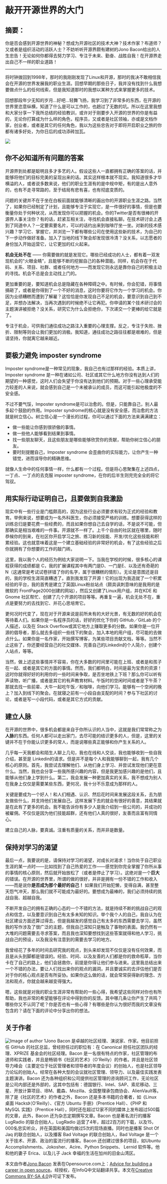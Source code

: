 # 敲开开源世界的大门

## 摘要：

你是否会感到开源世界的神秘？想成为开源社区的技术大神？技术作家？布道师？又或者是组织活动的活跃人士？不妨听听开源界颇有建树的Jono Bacon给出的人生忠告！无论如何你都得去努力学习、专注于未来、勤奋、战胜自我！在开源界走出自己不一样的职业道路！

--------------------------------------------------

将时钟拨回到1998年，那时的我刚刚发现了Linux和开源，那时的我决不敢相信我会在开源的世界发展我的职业生涯。回想早期的那些日子，我并没有找到什么我想要做点什么的任何线索，但是我知道那时的我想以某种方式来掌握更多的技术。

回想那段年少无知的岁月...好吧...轻舞飞扬，我学习到了非常多的东西，在开源的世界里恣意纵横，知道了什么是可以工作的，也趟过了无数的坑。所以在这里我想和大家分享一下我所总结的经验教训，或许对于刚要步入开源的世界的你是有益的，无论你打算成为什么样的角色，程序员，又或者是社区领袖，亦或是文档作家，创业者，或者是其它的任何角色，我以为这些忠告对于即将开启职业之旅的你都有诸多好处，为你日后的成功添砖加瓦。

![](https://opensource.com/sites/default/files/styles/image-full-size/public/images/business/BUSINESS_community2.png)

## 你不必知道所有问题的答案

开源界到处都是聪明且多才多艺的人。假设这些人一直都拥有正确的答案的话，并能够将他们的目标完美的呈现出来的话。其实这样根本就不现实。我知道很多才华横溢的人，或者说多数来说，他们的职业生涯有的是中规中矩，有的是出人意外的，也有不走寻常路的，至于结局有悲有喜，也有彻底变质的。

问题的关键并不在于坐在白板前面就能够清晰的画出你的开源职业生涯之路。当然了，如果你已经制定了计划，且能够专注于实现它，是一件很好的事情，但是也要衡量你处于何种状况，从而发现你可以把握的机会。你的Twitter是否有很棒的开源界人事关注你？有的话，赶紧互相关注，寻找机会直接私聊。在技术研讨会上遇到了同道中人？一定要索要名片，可以的话约出来到咖啡厅坐一坐。对新的技术感兴趣？学习它、掌握它，并浏览一下都有哪些公司在使用这些新的技术，为自己的下一步动作做好准备。加入了当地的线下聚会却发现很冷清？没关系，以志愿者的身份加入开始运营它，让它更加的红火起来。

**机会无处不在** —— 你需要做的就是发现它。哪些已经成功的人士，都有着一双发现机会的“火眼金睛”，且能够不断的挖掘自己的各种潜能。同样，机会存在于代码、关系、项目、社群、或者任何地方——而发现它则永远是靠你自己的积极主动的寻找。机会不总是会主动找上门的。

更加重要的是，要知道机会总是隐藏在各种障碍之中。有时候，你会犯错，将事情搞砸了，或者是你得到了一个不好的消息，这时你要将它作为一个学习的机会。你因为业绩糟糕而遭到了解雇？这恰恰是你发现自己不足的机会，要意识到自己到不足，并想办法解决，当再次遇到的时候绝不让它再犯。你申请的某个技术研讨会的主题演讲被拒绝？没关系，研究它为什么会拒绝你，下次递交一个更棒的给它就是了。

专注于机会，可供我们通往成功之路注入重要的心理支撑。反之，专注于失败、挫折、限制等则会让我们更加的消极。我知道，通往成功之路往往都是艰难的，但是请坚持，你就离它越来越近。

## 要极力避免 imposter syndrome

Imposter syndrome是一种常见的现象，我自己也有过那样的经验。本质上讲，Imposter syndrome 是一种在诸如公司、社区或其它什么地方你没有达到人们的期望的一种感觉，这时人们会失望于你没有达到他们的预期。对于一些心理承受能力较差的人来说，就会感到自己是一个未被承认的成员，而这可能引起他极度的不安全感。

不过不要气馁，Imposter syndrome是可以治愈的。但是，只能靠自己，别人最多起个鼓励的作用。Imposter syndrome的核心就是没有安全感，而治愈的方法就是树立信心。树立信心是一个漫长的过程，你可以通过下面的方法来满满建立：

* 做一些能让你感到很骄傲的事情。
* 做一些他人能够看到结果到事情。
* 找一些朋友聊天，且这些朋友是哪些能够欣赏你的贡献，帮助你树立信心的朋友。
* 要时刻提醒自己，Imposter syndrome 会歪曲你的实际能力，让你产生一种错觉，进而误导你的精确思维。

就像人生命中的任何事情一样，什么都有一个过程。但是将心思聚集在上述四点，一丁点、一丁点的去克服 imposter syndrome，在你的后半生则完完全全的将它驾驭。

## 用实际行动证明自己，且要做到自我激励

现实中有一些行业是门槛颇高的，因为这些行业必须要求有较为正式的经验和教育。举例来说，想要成为一名外科医生，你必须接受严格的训练。想要获得这样的训练总归是要花费一些经费的，而且如果你想自己去自学的话，不是说不可能，但那确实是相当艰难的一件事。开源就不一样了。上千个自由的社区就在哪里，随时恭候你的到来，在社区你开启学习之旅、练习新的技能、开发/优化这些技能和积累经验。这也就意味着这是一个建立基础经验的非常好的机会，有了这些经验之后你就拥有了你想要的工作的敲门砖。

这里，我以我个人的经历为例给大家说明一下。当我在学校的时候，很多核心的课程获得的成绩都是 C，我的扩展课程其中有两门是D、一门是E、以及还有奇葩的N（这通常是考试试卷拼错了你的名字，属于很糟糕的情形）。无论是意图还是目的，我的学校生涯简直糟透了。直到我发现了开源！它的出现为我造就了一个积累经验的平台，我的首秀是建立了英国Linux粉丝站点（颇具讽刺意味的是我用的是微软的 FrontPage2000创建的网站），然后又创建了Linux用户组，并在KDE 和 Gnome 社区帮忙、创建了几个开源的项目等等。再重复一遍，机会无处不在，重点是要努力的去找到它、并花心思培育它。

更何况时代变了，现在对于开源来说是前所未有的大好光景，有无数的好的机会在等待着人们。如果你是一名程序员的话，好好的优化下你的 GitHub／GitLab 的个人描述，以及在 Stack Overflow或其它地方上赚取更多的分数。如果你是一位开源的倡导者，那么就去多组织一些线下的聚会，加入本地的用户组，尽可能的去做点什么。如果你是一名作家，开始撰写博客，为某些项目贡献文档，等等。当然不止这些了，你还要经营自己的社交媒体、完善自己的Linkedin的个人简介，创建个人站点，等等。

当然，做上述这些事情并不容易，你在大多数的时间里可能在上班、或者是和孩子在一起、或者是其它的方面的事情。然而，我们都明白，时间是最为宝贵的资源！这时你就得好好的利用你的一些时间来争取，是否坐地铁上下班？那么你可以听有声读物，听广播，或者是其它的有声教育材料。午饭时的空闲时间或者是下午茶？那就去找一些前辈、大牛一起吃午饭／和咖啡，向他们学习。能够有一个空闲的晚上？加入到线下的聚会。在就寝之前有一小段自由支配的时间？参与下社区的讨论，或者是写一小段代码，或者是其它方式的贡献。

## 建立人脉

在开源的世界中，很多机会都是来自于你所认识的人当中，这就是我们常常称之为**人脉**的东西。任何人都可以走出家门，去尽可能的结识更多的人，但是，这里的关键并不在于你能认识更多的常人，而是说哪些真正能够和你产生关系的人。

几乎每一天我都会和陌生人聊上几句，我也在线和人交谈，我也能够收到一些自我介绍，甚至是 Linkedin的请求。但是并不是每个人和我能够聊到一起，我有几个核心的原则。首先，我尝试去理解他们、从他们身上学习、并尝试发现他们更在意什么。当然，我也会分享一些我所感兴趣的内容，但是我更加感兴趣的是他们，且能够从他们身上学到什么。第二，我会发展一种更加真实的关系，我不想成为别人在我身上仅仅是需要某些东西，更何况，我十分不乐意成为那样的人。

关键是要成为一个好人！和人们相遇、认识、然后花时间来发展这段关系，去为朋友做些什么，并支持他们发展自己。这样发展下去的就会有很好的善意，其结果就是在此有了更多的机会。我不能告诉你有多少人是我介绍到一些公司的，并成功的被雇佣。不仅仅是因为他们技能超群，还有他们人真的很好，友善而且富有同情心。

建立自己的人脉，要真诚。注重有质量的关系，而并非是数量。

## 保持对学习的渴望

最后一点，我要说的是，请保持对学习的渴望，对成长对渴求！当你处于自己职业生涯的某一点时——比如找到了自己热爱的工作——感觉到你完全掌握了你所从事的事情的核心原则，然后就开始放松了（或者是停止了学习）。这绝对是一个**巨大**的错误。在开源的世界里，所谓的做的很好，并非是拥有一份不错的工作和收入——而是说你**是否成为那个最好的自己！** 如果我们开始犯懒，变得自满，甚至整天怨气冲天，那么我们就不可能成为最好的。要想成为最棒的，我们必须持续的挑战自我、超越自我。

不断开发自己的拥有正确的心态的一个不错的方法，就是持续不断的挑战自己的观点和信念，以及要意识到自己有太多未知的知识。举个我个人的自己，我自认为在社区建设方面还算过得去，但是我越发的感觉自己有太多的东西需要去学习，虽然我的写作涉及了很广泛的主题，但我自己深知只是触及了事物的表面。我仍然有一大堆的问题需要去寻求答案，而且我也深知要想找到这些答案就得和他人学习，挑战自己的预设，以及我没有注意到的需要去学习的地方。

我曾经花了多年的时间去研究我的观点，到头来却发现不仅仅是没有任何效果，而且是从头到脚都是错误的。经验、时间、以及友善的人们都是你的救命稻草，当你卡在了自己的路上，他们会拯救你，前提是你得让他们参与进来。这里我总结出来一个不错的办法，要让人们找出来你的观点的漏洞，并且要诚实的去评估他们是否对于你的核心观点是否有所妥协。如果你这么做的话，就会常常获得新的理念、方法和观点，你就会越来越变得强大。

嗯，这些就是对我的职业生涯非常有帮助的一些心得，我希望这些同样对你也有所帮助，我也非常的希望能够在评论中得到你的反馈。其中哪几条让你产生了共鸣？哪些你又不认同了呢？你是否也有一些心得？有哪些是你认为很好而我的文章没有包含的？请在下面的评论中分享出你的想法。




## 关于作者
![Image of author 1](https://opensource.com/sites/default/files/styles/profile_pictures/public/jonob_2_sq.jpg)Jono Bacon 是卓越的社区经理、演说家、作家。他目前担任 GitHub 的社区总监，曾经担任过的职位有：在 Canonical 担任社区团队的经理、XPRIZE 基金会的社区经理。Bacon 是一名很有特点的作家，社区管理的布道师和实践者，并且是畅销书《社区的艺术》（O'Reilly）的作者。并且是社区领导力峰会（主要定位于社区管理者和领导者的年度会议）的创始人，也是社区领导力论坛的创始人。经常在各种大型的会议就社区管理、领导力、以及最佳实践发表主题演讲。Bacon 还为各种组织和公司提供社区管理的咨询顾问工作，无论社区是公司内部还是外部的，这其中包括有：德国银行、Intel、SAP、索尼移动、三星、开放计算项目、IBM、戴森、Mozilla、全国整理承包商协会、AlienVault等。除了是《社区的艺术》的作者之外，Bacon 还是多本书籍的合著者，如《Linux 桌面 Hacks》（O'Reilly）、《官方 Ubuntu 手册》（Prentice Hall）、《PHP 和 MySQL 实践》（Prentice Hall），同时还在超过12家不同的媒体上发布超过500篇的文章，此外，Bacon 还为杂志定期撰写文章。Bacon 也是著名流行的播客 LugRadio 的联合创始人，LugRadio 运营了4年，超过2百万的下载，以及15，000名忠实听众，并在英国和美国均做过5次的现场直播。同时也是播客 Shot Of Jaq 的联合创始人，以及播客 Bad Voltage 的联合创始人，Bad Voltage 是一个关于技术、开源、政治的蛮流行的播客。Bacon 还创建过很多的项目，如Ubuntu Accomplishments、Jokosher、Acire、Python Snippets、 Lernid 软件等。他和他的妻子 Erica、以及儿子 Jack 幸福的生活在加州的旧金山湾区。

本文由作者[Jono Bacon](https://opensource.com/users/jonobacon)  发表在Opensource.com上：[Advice for building a career in open source](https://opensource.com/business/16/8/building-career-open-source)。经授权，在InfoQ中文站翻译共享。本文在[Creative Commons BY-SA 4.0](http://creativecommons.org/licenses/by-sa/4.0/)许可证下发布。


